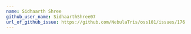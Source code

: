 ```yaml
---
name: Sidhaarth Shree
github_user_name: SidhaarthShree07
url_of_github_issue: https://github.com/NebulaTris/oss101/issues/176
---
```

